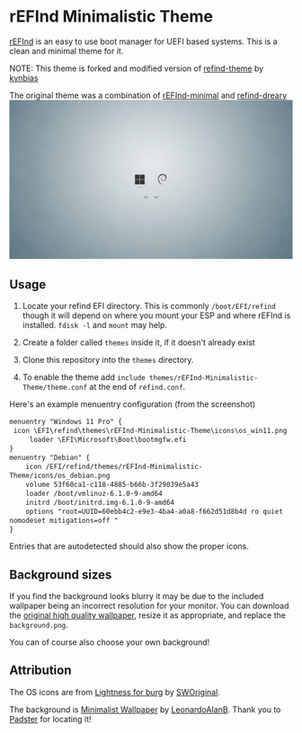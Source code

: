 # rEFInd Minimalistic Theme

[rEFInd](http://www.rodsbooks.com/refind/) is an easy to use boot manager for UEFI
based systems. This is a clean and minimal theme for it.

NOTE: This theme is forked and modified version of [refind-theme](https://github.com/kvnbias/refind-theme) by [kvnbias](https://github.com/kvnbias)

The original theme was  a combination of [rEFInd-minimal](https://github.com/EvanPurkhiser/rEFInd-minimal) and [refind-dreary](https://github.com/dheishman/refind-dreary)
![rEFInd-Minimalistic-Theme](https://raw.githubusercontent.com/iammrmehedi/rEFInd-Minimalistic-Theme/main/screenshot.webp)

## Usage

 1. Locate your refind EFI directory. This is commonly `/boot/EFI/refind`
    though it will depend on where you mount your ESP and where rEFInd is
    installed. `fdisk -l` and `mount` may help.

 2. Create a folder called `themes` inside it, if it doesn't already exist

 3. Clone this repository into the `themes` directory.

 4. To enable the theme add `include themes/rEFInd-Minimalistic-Theme/theme.conf` at the end of
    `refind.conf`.

Here's an example menuentry configuration (from the screenshot)

```text
menuentry "Windows 11 Pro" {
 icon \EFI\refind\themes\rEFInd-Minimalistic-Theme\icons\os_win11.png
     loader \EFI\Microsoft\Boot\bootmgfw.efi
}
menuentry "Debian" {
    icon /EFI/refind/themes/rEFInd-Minimalistic-Theme/icons/os_debian.png
    volume 53f60ca1-c118-4885-b66b-3f29039e5a43
    loader /boot/vmlinuz-6.1.0-9-amd64
    initrd /boot/initrd.img-6.1.0-9-amd64
    options "root=UUID=60ebb4c2-e9e3-4ba4-a0a8-f662d51d8b4d ro quiet nomodeset mitigations=off "
}
```

Entries that are autodetected should also show the proper icons.

## Background sizes

If you find the background looks blurry it may be due to the included wallpaper
being an incorrect resolution for your monitor. You can download the [original
high quality wallpaper][wallpaper], resize it as appropriate, and replace the
`background.png`.

You can of course also choose your own background!

## Attribution

The OS icons are from [Lightness for burg][icons] by [SWOriginal][icon-author].

The background is [Minimalist Wallpaper][wallpaper] by
[LeonardoAIanB][wallpaper-author]. Thank you to [Padster][padster] for locating
it!

[icons]: http://sworiginal.deviantart.com/art/Lightness-for-burg-181461810
[icon-author]: http://sworiginal.deviantart.com/

[padster]: https://github.com/theRealPadster
[wallpaper]: http://leonardoalanb.deviantart.com/art/Minimalist-wallpaper-295519786
[wallpaper-author]: http://leonardoalanb.deviantart.com/
